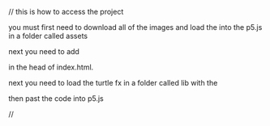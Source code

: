 // this is how to access the project

you must first need to download all of the images and load the into the p5.js in a folder called assets

next you need to add

<script src="lib/p5.min.js"></script> <script src="lib/turtlegfx.js"></script>
in the head of index.html.

next you need to load the turtle fx in a folder called lib with the

then past the code into p5.js

//